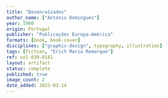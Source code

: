 ```yaml
---
title: "Desenraízados"
author_name: ["António Domingues"]
year: 1960
origin: Portugal
publisher: "Publicações Europa-América"
formats: [book, book-cover]
disciplines: ["graphic-design", typography, illustration]
tags: [fiction, "Erich Maria Remarque"]
ref: sol-030-0181
layout: artifact
status: complete
published: true
image_count: 2
date_added: 2023-03-14
---
```

